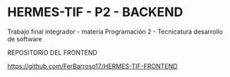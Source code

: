 # HERMES-TIF - P2 - BACKEND
Trabajo final integrador - materia Programación 2 -  Tecnicatura desarrollo de software

REPOSITORIO DEL FRONTEND

https://github.com/FerBarroso17/HERMES-TIF-FRONTEND
